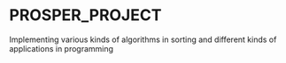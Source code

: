 # PROSPER_PROJECT
Implementing various kinds of algorithms in sorting and different kinds of applications in programming
